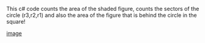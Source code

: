 This c# code counts the area of the shaded figure, counts the sectors of the circle (r3,r2,r1) and also the area of the figure that is behind the circle in the square!




[image](https://github.com/SimonLate32/CircleRadius/assets/118851112/7b3c72cb-05eb-4285-b39c-5074750ed366)
